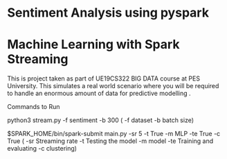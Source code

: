 # Sentiment Analysis using pyspark

#  Machine Learning with Spark Streaming

This is project taken as part of UE19CS322 BIG DATA course at PES University. This simulates a real world scenario where you will be required to handle an enormous amount of data for predictive modelling .

Commands to Run

python3 stream.py -f sentiment -b 300   ( -f dataset -b batch size)

$SPARK_HOME/bin/spark-submit main.py -sr 5 -t True -m MLP -te True -c True ( -sr Streaming rate -t Testing the model -m model -te Training and evaluating  -c clustering)


